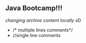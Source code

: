 ## Java Bootcamp!!!
<i>changing archive content locally</i> xD

* /* multiple lines comments*/
* //single line comments

